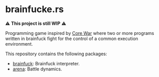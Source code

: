 # brainfucke.rs

⚠️ **This project is still WIP** ⚠️

Programming game inspired by [Core War] where two or more programs
written in brainfuck fight for the control of a common execution
environment.

This repository contains the following packages:

- [brainfuck]: Brainfuck interpreter.
- [arena]: Battle dynamics.


[Core War]: https://en.wikipedia.org/wiki/Core_War
[brainfuck]: /brainfuck
[arena]: /arena
